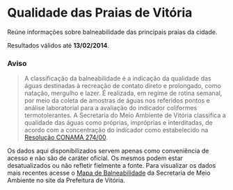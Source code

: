 # Qualidade das Praias de Vitória

Reúne informações sobre balneabilidade das principais praias da cidade.

Resultados válidos até **13/02/2014**.

### Aviso

> A classificação da balneabilidade é a indicação da qualidade das águas
destinadas à recreação de contato direto e prolongado, como natação, mergulho
e lazer. É realizada, em regime de rotina semanal, por meio da coleta de
amostras de águas nos referidos pontos e análise laboratorial para a avaliação
do indicador coliformes termotolerantes. A Secretaria do Meio Ambiente de
Vitória classifica a qualidade das águas como próprias, impróprias e
interditadas, de acordo com a concentração do indicador como estabelecido na
[Resolução CONAMA 274/00](http://legado.vitoria.es.gov.br/secretarias/meio/conama274-00.doc).

Os dados aqui disponibilizados servem apenas como conveniência de acesso e não
são de caráter oficial. Os mesmos podem estar desatualizados ou não refletir
fielmente a fonte. Para visualizar os dados mais recentes acesse o
[Mapa de Balneabilidade](http://sistemas6.vitoria.es.gov.br/vol_balneabilidade/balneabilidade.php) da Secretaria de Meio Ambiente no
site da Prefeitura de Vitória.